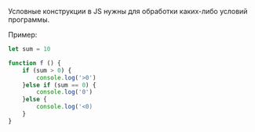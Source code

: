 Условные конструкции в JS нужны для обработки каких-либо условий программы.

Пример:
```JavaScript
let sum = 10

function f () {
	if (sum > 0) {
		console.log('>0')
	}else if (sum == 0) {
		console.log('0')
	}else {
		console.log('<0)
	}
}
```